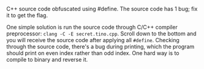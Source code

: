 C++ source code obfuscated using #define.
The source code has 1 bug; fix it to get the flag.

One simple solution is run the source code through C/C++ compiler preprocessor:
`clang -C -E secret.tino.cpp`. Scroll down to the bottom and you will receive
the source code after applying all `#define`. Checking through the source code,
there's a bug during printing, which the program should print on even index
rather than odd index.
One hard way is to compile to binary and reverse it.